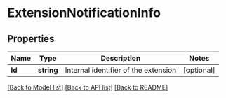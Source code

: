 # ExtensionNotificationInfo

## Properties
Name | Type | Description | Notes
------------ | ------------- | ------------- | -------------
**Id** | **string** | Internal identifier of the extension | [optional] 

[[Back to Model list]](../README.md#documentation-for-models) [[Back to API list]](../README.md#documentation-for-api-endpoints) [[Back to README]](../README.md)


